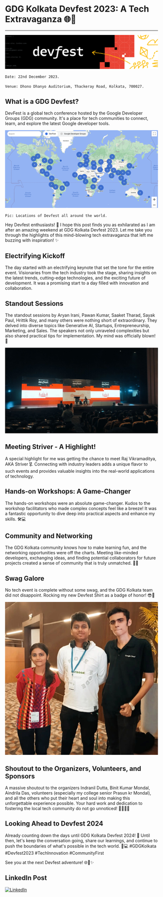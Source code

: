 # GDG Kolkata Devfest 2023: A Tech Extravaganza 🌐🚀

---

![dev](../assets/images/dev.png)

    Date: 22nd December 2023.

    Venue: Dhono Dhanyo Auditorium, Thackeray Road, Kolkata, 700027.

## What is a GDG Devfest?

DevFest is a global tech conference hosted by the Google Developer Groups (GDG) community. It's a place for tech communities to connect, learn, and explore the latest Google developer tools.

[![dev](../assets/images/dev00.png)](https://www.linkedin.com/pulse/google-devfest-everything-you-need-know-akavatech-mnmdf/)

    Pic: Locations of Devfest all around the world.

Hey Devfest enthusiasts! 👋 I hope this post finds you as exhilarated as I am after an amazing weekend at GDG Kolkata Devfest 2023. Let me take you through the highlights of this mind-blowing tech extravaganza that left me buzzing with inspiration! ✨

## Electrifying Kickoff

The day started with an electrifying keynote that set the tone for the entire event. Visionaries from the tech industry took the stage, sharing insights on the latest trends, cutting-edge technologies, and the exciting future of development. It was a promising start to a day filled with innovation and collaboration.

## Standout Sessions

The standout sessions by Aryan Irani, Pawan Kumar, Saaket Tharad, Sayak Paul, Hrittik Roy, and many others were nothing short of extraordinary. They delved into diverse topics like Generative AI, Startups, Entrepreneurship, Marketing, and Sales. The speakers not only unraveled complexities but also shared practical tips for implementation. My mind was officially blown! 🤯

[![dev](../assets/images/dev02.jpg)](https://www.linkedin.com/posts/debarshee-chakraborty-a88b47266_gdgkolkata-devfest2023-techinnovation-activity-7144115218619506688-HHvE?utm_source=share&utm_medium=member_desktop)

## Meeting Striver - A Highlight!

A special highlight for me was getting the chance to meet Raj Vikramaditya, AKA Striver 🎖. Connecting with industry leaders adds a unique flavor to such events and provides valuable insights into the real-world applications of technology.

## Hands-on Workshops: A Game-Changer

The hands-on workshops were an absolute game-changer. Kudos to the workshop facilitators who made complex concepts feel like a breeze! It was a fantastic opportunity to dive deep into practical aspects and enhance my skills. 🛠️💻

## Community and Networking

The GDG Kolkata community knows how to make learning fun, and the networking opportunities were off the charts. Meeting like-minded developers, exchanging ideas, and finding potential collaborators for future projects created a sense of community that is truly unmatched. 🤝🌐

## Swag Galore

No tech event is complete without some swag, and the GDG Kolkata team did not disappoint. Rocking my new Devfest Shirt as a badge of honor! 😎👾

[![dev](../assets/images/dev01.jpg)](https://www.instagram.com/p/C1KYnsoJcQJ5H7iMPaPRyfbzDRf7E2aYRilrxE0/?img_index=1)

## Shoutout to the Organizers, Volunteers, and Sponsors

A massive shoutout to the organizers Indranil Dutta, Binit Kumar Mondal, Aindrila Das, volunteers (especially my college senior Prasun kr Mondal), and all the others who put their heart and soul into making this unforgettable experience possible. Your hard work and dedication to fostering the local tech community do not go unnoticed! 🙌🏽👏🏽

## Looking Ahead to Devfest 2024

Already counting down the days until GDG Kolkata Devfest 2024! 📆 Until then, let's keep the conversation going, share our learnings, and continue to push the boundaries of what's possible in the tech world. 🚀💻 #GDGKolkata #Devfest2023 #TechInnovation #CommunityFirst

See you at the next Devfest adventure! 🌐🚀✨

## LinkedIn Post

[![LinkedIn](https://img.shields.io/badge/linkedin-%230077B5.svg?style=for-the-badge&logo=linkedin&logoColor=white)](https://www.linkedin.com/posts/debarshee-chakraborty-a88b47266_gdgkolkata-devfest2023-techinnovation-activity-7144115218619506688-HHvE?utm_source=share&utm_medium=member_desktop)